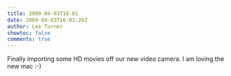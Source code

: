 ```yaml
---
title: 2009-04-03T16-01
date: 2009-04-03T16:01:20Z
author: Lee Turner
showtoc: false
comments: true
---
```


Finally importing some HD movies off our new video camera.  I am loving the new mac :-)

